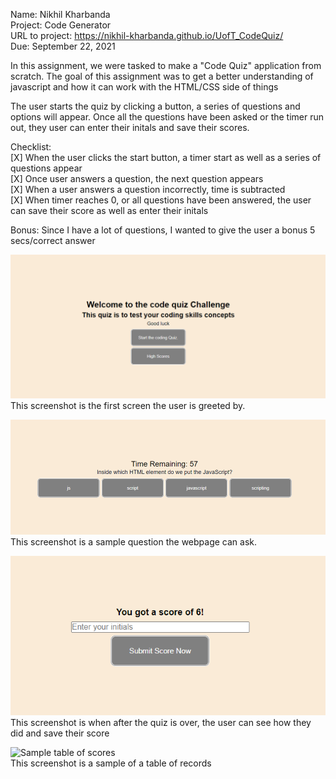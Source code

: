 Name: Nikhil Kharbanda\
Project: Code Generator\
URL to project: https://nikhil-kharbanda.github.io/UofT_CodeQuiz/ \
Due: September 22, 2021 

In this assignment, we were tasked to make a "Code Quiz" application from scratch. The goal of this assignment was to get a better understanding of javascript and how it can work with the HTML/CSS side of things

The user starts the quiz by clicking a button, a series of questions and options will appear. Once all the questions have been asked or the timer run out, they user can enter their initals and save their scores.

Checklist:\
[X] When the user clicks the start button, a timer start as well as a series of questions appear\
[X] Once user answers a question, the next question appears\
[X] When a user answers a question incorrectly, time is subtracted\
[X] When timer reaches 0, or all questions have been answered, the user can save their score as well as enter their initals

Bonus: Since I have a lot of questions, I wanted to give the user a bonus 5 secs/correct answer

![The welcome screen](imgs/Page1-Welcome.PNG)
This screenshot is the first screen the user is greeted by.

![Sample Question](imgs/Page2-Question.PNG)
This screenshot is a sample question the webpage can ask.

![Screen after quiz](imgs/Page4-End_of_quiz_screen.PNG)
This screenshot is when after the quiz is over, the user can see how they did and save their score

![Sample table of scores](Page5-Table_of_scores.PNG)\
This screenshot is a sample of a table of records 